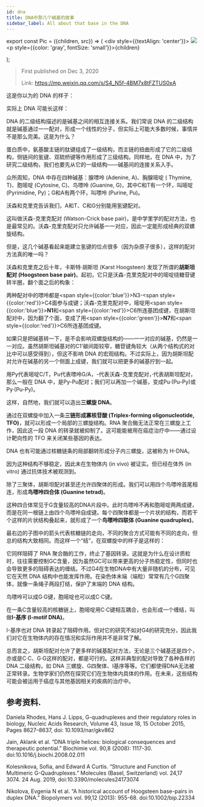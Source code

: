 ```yaml
---
id: dna
title: DNA中那几个碱基的故事
sidebar_label: All about that base in the DNA
---
```


export const Pic = ({children, src}) => (
    <div style={{textAlign: 'center'}}>
        <img src={src} />
        <p style={{color: 'gray', fontSize: 'small'}}>{children}</p>
    </div>);

> First published on Dec 3, 2020
>
> Link: https://mp.weixin.qq.com/s/S4_N5f-4BM7x8tFZTUS0xA

这是你以为的 DNA 的样子：

<Pic src="/img/./docs/Science/dna/JGibibkelET68PTwqoKapdLu9Q3FOTLv4pxnq9IlFfDSRibfibW4x9Qyr8u6Mq7hbb76kZCZbwSB35icWDBfFnrsXaA.png"></Pic>

实际上 DNA 可能长这样：

<Pic src="/img/./docs/Science/dna/JGibibkelET68PTwqoKapdLu9Q3FOTLv4pteia4Nb05DbsFAyOFU2FQODBM1dowY6iars7KDicSElKIZY4f4ZRlWz7w.png"></Pic>

DNA 的二级结构描述的是碱基之间的相互连接关系。我们常说 DNA 的二级结构就是碱基通过一一配对，形成一个线性的分子，但实际上可能大多数时候，事情并不是那么完美。这是为什么？

蛋白质中，氨基酸主链的肽键组成了一级结构，而主链的扭曲形成了它的二级结构，侧链间的氢键、双硫桥键等作用形成了三级结构。同样地，在 DNA 中，为了研究二级结构，我们也要先从它的一级结构——碱基间的连接关系入手。

众所周知，DNA 中存在四种碱基：腺嘌呤 (Adenine, A)、胸腺嘧啶 ( Thymine, T)、胞嘧啶 (Cytosine, C)、鸟嘌呤 (Guanine, G)，其中C和T有一个环，叫嘧啶 (Pyrimidine, Py)；G和A有两个环，叫嘌呤 (Purine, Pu)。

<Pic src="/img/./docs/Science/dna/JGibibkelET6icI8sLicbHA5ib2oE3yNGcJaKOqCf3GrkPsgeQWwyTUsnps382xuYX8pb5icVQIXke0gfPnlVV0bnyfQ.png"></Pic>

沃森和克里克告诉我们，A和T、C和G分别能用氢键配对。

<Pic src="/img/./docs/Science/dna/JGibibkelET6icI8sLicbHA5ib2oE3yNGcJaK4PSwbe2KknuT9PzZykkgkK34pl6wBFCOVXb9rESqPNoXVryXb0LnIw.png"></Pic>

这叫做沃森-克里克配对 (Watson-Crick base pair)，是中学里学的配对方法，也是最常见的。沃森-克里克配对只允许碱基一一对应，因此一定能形成经典的双螺旋结构。

<Pic src="/img/./docs/Science/dna/JGibibkelET6iccjudLJtKQPlSjpa81bDMNUpCOnOMicHjOs7gYHciaOXIiafekPIt6libyzNLeudhYOSUFibJ0Rupickww.jpeg"></Pic>

但是，这几个碱基看起来能建立氢键的位点很多（因为杂原子很多），这样的配对方法真的唯一吗？

沃森和克里克之后十年，卡斯特·胡斯坦 (Karst Hoogsteen) 发现了所谓的**胡斯坦配对 (Hoogsteen base pair)**。起初，它只是沃森-克里克配对中的嘧啶绕糖苷键转半圈，翻个面之后的构象：

<Pic src="/img/./docs/Science/dna/JGibibkelET6icI8sLicbHA5ib2oE3yNGcJaKrHPvRWxXcr4vewdheicDyXVKvydrtlWFE3HQK9E5QQcmdhwgKiaUI97w.png"></Pic>

两种配对中的嘌呤都是<span style={{color:'blue'}}>N3</span>-<span style={{color:'red'}}>C4</span>面参与成键；沃森-克里克配对中，嘧啶用<span style={{color:'blue'}}><b>N1</b></span>和<span style={{color:'red'}}>C6</span>所连基团成键，在胡斯坦配对中，因为翻了个面，变成了用<span style={{color:'green'}}><b>N7</b></span>和<span style={{color:'red'}}>C6</span>所连基团成键。

如果只是把碱基转一下，是不会影响双螺旋结构的——一一对应的碱基，仍然是一一对应。虽然胡斯坦碱基对的C1'碳间距较窄，糖苷键角较大（从两个结构式的对比中可以感受得到），但这不影响 DNA 的宏观结构。不过实际上，因为胡斯坦配对允许在碱基的另一个侧面上成键，我们就可以把更多的碱基拧到一起。

用Py代表嘧啶C/T，Pu代表嘌呤G/A，-代表沃森-克里克配对，·代表胡斯坦配对，那么一般在 DNA 中，是Py-Pu配对；我们可以再加一个碱基，变成Pu·(Pu-Py)或Py·(Pu-Py)。

<Pic src="/img/./docs/Science/dna/JGibibkelET69kEBV7HQQtMFIic4rFvzxbqibgib91xxglNxkqLdjaq42nPyiaYOK8wpicJa2IdZmhFg9w8Librz2y1axw.png"></Pic>

<Pic src="/img/./docs/Science/dna/JGibibkelET69kEBV7HQQtMFIic4rFvzxbqbYROuIoa8xm9INfrJJvPuYYFMl5ibm6JygxZTQtwImTp9a3qLVdlzJw.png"></Pic>

这样，自然地，我们就可以造出**三螺旋 DNA**。

<Pic src="/img/./docs/Science/dna/JGibibkelET69kEBV7HQQtMFIic4rFvzxbqpwNlybLpBRpBZWWdGRfxdRbHoBR3tiarpiaeINRVcFx3J6zTYqWbgrRQ.jpeg"></Pic>

通过在双螺旋中加入一条**三链形成寡核苷酸 (Triplex-forming oligonucleotide, TFO)**，就可以形成一个局部的三螺旋结构。RNA 聚合酶无法正常在三螺旋上工作，因此这一段 DNA 的转录就被抑制了。这可能能被用在癌症治疗中——通过设计靶向性的 TFO 来关闭某些基因的表达。

DNA 也有可能通过核糖链条的局部翻转形成分子内三螺旋，这被称为 H-DNA。

<Pic src="/img/./docs/Science/dna/JGibibkelET6ibW7y7QQrAWypUib8u0wVytwppRmRmoISuZQzfElMZ0QBEtV7GpXKquXKYg7OVdTrISD3RRF4xs7nA.jpeg"></Pic>

因为这种结构不够稳定，因此未在生物体内 (in vivo) 被证实。但已经在体外 (in vitro) 通过抗体技术被观测到。

除了三聚体，胡斯坦配对甚至还允许四聚体的形成。我们可以用四个鸟嘌呤首尾相连，形成**鸟嘌呤四合体 (Guanine tetrad)**。

<Pic src="/img/./docs/Science/dna/JGibibkelET683oeicfNZOB4iaibZlJgtdUdl5HdkRfkIaicsNZJcRibxJzQ6KSFI17Hm24mhjINCIpE0xoxVJn4JzfLA.png"></Pic>

这种四合体常见于G含量较高的DNA片段中。此时鸟嘌呤不再和胞嘧啶两两成键，而是在同一根链上由四个鸟嘌呤自成键。每个四聚体都是一个片状的结构，而若干个这样的片状结构叠起来，就形成了一个**鸟嘌呤四联体 (Guanine quadruplex)**。

<Pic src="/img/./docs/Science/dna/JGibibkelET6ibW7y7QQrAWypUib8u0wVytw6QSUqH08kpamHSC4rSJcWiaH8r0nA7RYoicAILwXibpU1QPAbhJgDCKIw.jpeg"></Pic>

最右边的子图中的箭头代表核糖链的走向，不同的聚合方式可能有不同的走向，但总的结构大致相同。而这样一个“结”，在双螺旋中的样子是这样的：

<Pic src="/img/./docs/Science/dna/JGibibkelET6iccjudLJtKQPlSjpa81bDMNQZGNRhOldibpYEoiczrb8V3EtRliaw2snlKXXKWibqSuPMV6G9w0uUevGA.jpeg"></Pic>

它同样阻碍了 RNA 聚合酶的工作，终止了基因转录。这就是为什么在设计质粒时，往往需要控制GC含量，因为虽然GC可以带来更高的分子热稳定性，但同时也会导致更多的阻碍表达的缠结。不过G4在生物DNA中有大量非随机的分布，可见它在天然 DNA 结构中也能发挥作用。在染色体末端（端粒）常常有几个G四聚体，就像一条绳子两段打结，保护了末端的 DNA 结构。

鸟嘌呤可以成G·G键，胞嘧啶也可以成C·C键。

<Pic src="/img/./docs/Science/dna/JGibibkelET6iccjudLJtKQPlSjpa81bDMNraRLGNIbOfnWckj7ibEj4aQ8wxvcw1Uq0ciaX2iaIzmTJBBScszASjxpg.png"></Pic>

在一条C含量较高的核糖链上，胞嘧啶用C·C键相互耦合，也会形成一个缠结，叫做**I-基序 (I-motif DNA)**。

<Pic src="/img/./docs/Science/dna/JGibibkelET6iccjudLJtKQPlSjpa81bDMN2libuCyoFw6VhsEFfJoKUZf8ibRnSnCL9ERfj7nJReiasm7BuIMtgYicgg.jpeg"></Pic>

I-基序也对 DNA 转录起了阻碍作用。但对它的研究不如对G4的研究充分，因此我们对它在生物体内的存在情况和实际作用并不是非常了解。

<Pic src="/img/./docs/Science/dna/JGibibkelET68PTwqoKapdLu9Q3FOTLv4pteia4Nb05DbsFAyOFU2FQODBM1dowY6iars7KDicSElKIZY4f4ZRlWz7w.png"></Pic>

总而言之，胡斯坦配对允许了更多样的碱基配对方法，无论是三个碱基还是四个，亦或是C·C、G·G这样的配对，都是可行的。这样非典型的配对导致了各种各样的 DNA 二级结构，如 DNA 三螺旋、G四聚体、I基序等等。它们都使得DNA无法被正常转录。生物学家们仍然在探究它们在生物体内具体的作用。在未来，这些结构可能会被运用于癌症与其他基因相关的疾病的治疗中。



## 参考资料.

Daniela Rhodes, Hans J. Lipps, G-quadruplexes and their regulatory roles in biology, Nucleic Acids Research, Volume 43, Issue 18, 15 October 2015, Pages 8627–8637, doi: 10.1093/nar/gkv862

Jain, Aklank et al. “DNA triple helices: biological consequences and therapeutic potential.” Biochimie vol. 90,8 (2008): 1117-30. doi:10.1016/j.biochi.2008.02.011

Kolesnikova, Sofia, and Edward A Curtis. “Structure and Function of Multimeric G-Quadruplexes.” Molecules (Basel, Switzerland) vol. 24,17 3074. 24 Aug. 2019, doi:10.3390/molecules24173074

Nikolova, Evgenia N et al. “A historical account of Hoogsteen base-pairs in duplex DNA.” Biopolymers vol. 99,12 (2013): 955-68. doi:10.1002/bip.22334
